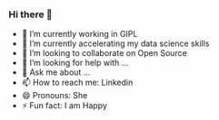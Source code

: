 ### Hi there 👋


- 🔭 I’m currently working in GIPL
- 🌱 I’m currently accelerating my data science skills
- 👯 I’m looking to collaborate on Open Source
- 🤔 I’m looking for help with ...
- 💬 Ask me about ...
- 📫 How to reach me: Linkedin
- 😄 Pronouns: She
- ⚡ Fun fact: I am Happy

